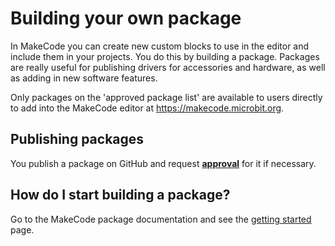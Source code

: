 # Building your own package

In MakeCode you can create new custom blocks to use in the editor and include them in your projects. You do this by building a package. Packages are really useful for publishing drivers for accessories and hardware, as well as adding in new software features.

Only packages on the 'approved package list' are available to users directly to add into the MakeCode editor at https://makecode.microbit.org.

## Publishing packages

You publish a package on GitHub and request **[approval](./approval)** for it if necessary.

## How do I start building a package?

Go to the MakeCode package documentation and see the [getting started](https://makecode.com/extensions/getting-started) page.
